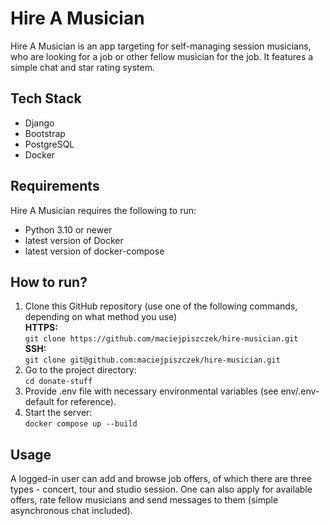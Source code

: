 # Hire A Musician
Hire A Musician is an app targeting for self-managing session musicians, who are looking for a job or other fellow 
musician for the job. It features a simple chat and star rating system.

## Tech Stack
- Django
- Bootstrap
- PostgreSQL
- Docker

## Requirements
Hire A Musician requires the following to run:
- Python 3.10 or newer
- latest version of Docker
- latest version of docker-compose

## How to run?

1. Clone this GitHub repository (use one of the following commands, depending on what method you use)  
**HTTPS:**  
`git clone https://github.com/maciejpiszczek/hire-musician.git`  
**SSH:**  
`git clone git@github.com:maciejpiszczek/hire-musician.git`
2. Go to the project directory:  
`cd donate-stuff`
3. Provide .env file with necessary environmental variables (see env/.env-default for reference).
4. Start the server:  
`docker compose up --build`

## Usage

A logged-in user can add and browse job offers, of which there are three types - concert, tour and studio session.
One can also apply for available offers, rate fellow musicians and send messages to them (simple asynchronous chat included).

